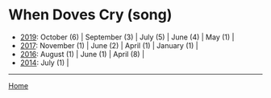 # When Doves Cry (song)

  * [2019](./when-doves-cry-song-2019.md): 
      October (6) | 
      September (3) | 
      July (5) | 
      June (4) | 
      May (1) | 
  * [2017](./when-doves-cry-song-2017.md): 
      November (1) | 
      June (2) | 
      April (1) | 
      January (1) | 
  * [2016](./when-doves-cry-song-2016.md): 
      August (1) | 
      June (1) | 
      April (8) | 
  * [2014](./when-doves-cry-song-2014.md): 
      July (1) | 

----

[Home](../)
